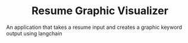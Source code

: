 <h1 align="center">Resume Graphic Visualizer</h1>

An application that takes a resume input and creates a graphic keyword output using langchain
